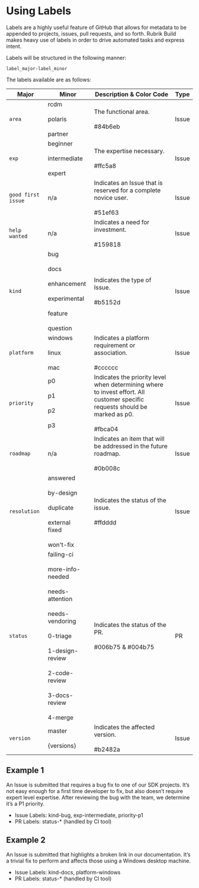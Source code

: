 # Using Labels

Labels are a highly useful feature of GitHub that allows for metadata to be appended to projects, issues, pull requests, and so forth. Rubrik Build makes heavy use of labels in order to drive automated tasks and express intent.

Labels will be structured in the following manner:

```
label_major-label_minor
```

The labels available are as follows:


| **Major**     | **Minor**                                                                                                                                                                          | **Description & Color Code**                                                                                                                    | **Type** |
|---------------|------------------------------------------------------------------------------------------------------------------------------------------------------------------------------------|-------------------------------------------------------------------------------------------------------------------------------------------------|----------|
| `area`        | rcdm <br><br>  polaris <br><br> partner                                                                                                                                              | The functional area. <br><br> #84b6eb                                                                                                           | Issue    |
| `exp`         | beginner <br><br> intermediate <br><br> expert <br>                                                                                                                                  | The expertise necessary. <br><br>  #ffc5a8                                                                                                      | Issue    |
| `good first issue` | n/a                                                                                                                                                                                | Indicates an Issue that is reserved for a complete novice user. <br><br>  #51ef63                                                               | Issue    |
| `help wanted` | n/a                                                                                                                                                                                | Indicates a need for investment. <br><br>  #159818                                                                                              | Issue    |
| `kind`        | bug <br><br> docs <br><br> enhancement <br><br> experimental <br><br> feature <br><br> question <br>                                                                                       | Indicates the type of Issue. <br><br>  #b5152d                                                                                                  | Issue    |
| `platform`    | windows <br><br> linux <br><br> mac                                                                                                                                                  | Indicates a platform requirement or association. <br><br>  #cccccc                                                                              | Issue    |
| `priority`    | p0 <br><br> p1 <br><br> p2 <br><br> p3                                                                                                                                                 | Indicates the priority level when determining where to invest effort.  All customer specific requests should be marked as p0. <br><br>  #fbca04 | Issue    |
| `roadmap`     | n/a                                                                                                                                                                                | Indicates an item that will be addressed in the future roadmap. <br><br>  #0b008c                                                               | Issue    |
| `resolution`  | answered <br><br> by-design <br><br> duplicate <br><br> external <br> fixed <br><br> won't-fix                                                                                         | Indicates the status of the issue. <br><br>  #ffdddd                                                                                            | Issue    |
| `status`      | failing-ci <br><br> more-info-needed <br><br> needs-attention <br><br> needs-vendoring <br><br> 0-triage <br><br> 1-design-review <br><br> 2-code-review <br><br> 3-docs-review <br><br> 4-merge | Indicates the status of the PR. <br><br>   #006b75 & #004b75                                                                                    | PR       |
| `version`     | master <br><br> {versions}                                                                                                                                                         | Indicates the affected version. <br><br>  #b2482a                                                                                               | Issue    |

## Example 1 
An Issue is submitted that requires a bug fix to one of our SDK projects. It’s not easy enough for a first time developer to fix, but also doesn’t require expert level expertise. After reviewing the bug with the team, we determine it’s a P1 priority.

* Issue Labels: kind-bug, exp-intermediate, priority-p1
* PR Labels: status-* (handled by CI tool)

## Example 2 
An Issue is submitted that highlights a broken link in our documentation. It’s a trivial fix to perform and affects those using a Windows desktop machine.

* Issue Labels: kind-docs, platform-windows
* PR Labels: status-* (handled by CI tool)
